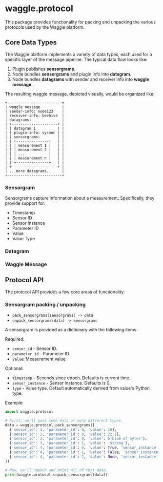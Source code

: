 # waggle.protocol

This package provides functionality for packing and unpacking the various
protocols used by the Waggle platform.

## Core Data Types

The Waggle platform implements a variety of data types, each used for a specific
layer of the message pipeline. The typical data flow looks like:

1. Plugin publishes **sensorgrams**.
2. Node bundles **sensorgrams** and plugin info into **datagram**.
3. Node bundles **datagrams** with sender and receiver info into **waggle message**.

The resulting waggle message, depicted visually, would be organized like:

```
+-------------------------+
| waggle message          |
| sender-info: node123    |
| receiver-info: beehive  |
| datagrams:              |
| +---------------------+ |
| | datagram 1          | |
| | plugin-info: sysmon | |
| | sensorgrams:        | |
| | +---------------+   | |
| | | measurement 1 |   | |
| | | measurement 2 |   | |
| | | ...           |   | |
| | | measurement n |   | |
| | +---------------+   | |
| +---------------------+ |
| ...more datagrams...    |
+-------------------------+
```

### Sensorgram

Sensorgrams capture information about a measurement. Specifically, they provide
support for:

* Timestamp
* Sensor ID
* Sensor Instance
* Parameter ID
* Value
* Value Type

### Datagram

### Waggle Message

## Protocol API

The protocol API provides a few core areas of functionality:

### Sensorgram packing / unpacking

* `pack_sensorgrams(sensorgrams) -> data`
* `unpack_sensorgrams(data) -> sensorgrams`

A sensorgram is provided as a dictionary with the following items:

Required:

* `sensor_id` - Sensor ID.
* `parameter_id` - Parameter ID.
* `value`: Measurement value.

Optional:

* `timestamp` - Seconds since epoch. Defaults is current time.
* `sensor_instance` - Sensor instance. Defaults is 0.
* `type` - Value type. Default automatically derived from value's Python type.

Example:

```python
import waggle.protocol

# First, we'll pack some data of many different types.
data = waggle.protocol.pack_sensorgrams([
  {'sensor_id': 1, 'parameter_id': 0, 'value': 10},
  {'sensor_id': 2, 'parameter_id': 0, 'value': 22.1},
  {'sensor_id': 3, 'parameter_id': 0, 'value': b'blob of bytes'},
  {'sensor_id': 3, 'parameter_id': 1, 'value': 'string'},
  {'sensor_id': 4, 'parameter_id': 0, 'value': True, 'sensor_instance': 0},
  {'sensor_id': 4, 'parameter_id': 1, 'value': False, 'sensor_instance': 0},
  {'sensor_id': 4, 'parameter_id': 2, 'value': None, 'sensor_instance': 1},
])

# Now, we'll unpack and print all of that data.
print(waggle.protocol.unpack_sensorgrams(data))
```
